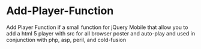 Add-Player-Function
===================

Add Player Function if a small function for jQuery Mobile that allow you to add a html 5 player with src for all browser poster and auto-play and used in conjunction with php, asp, peril, and cold-fusion  